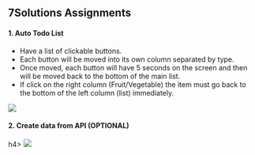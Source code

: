 <h2>7Solutions Assignments</h2>

<h4>1. Auto Todo List</h4>
<ul>
  <li>Have a list of clickable buttons.</li>
  <li>Each button will be moved into its own column separated by type.</li>
  <li>Once moved, each button will have 5 seconds on the screen and then will be moved back to the bottom of the main list.</li>
  <li>If click on the right column (Fruit/Vegetable) the item must go back to the bottom of the left column (list) immediately.</li>
</ul>

  <img src="https://github.com/Fiw0202/Assignments/assets/114389537/d760d9b9-3907-419a-811e-bdd61df7b713">



<h4>2. Create data from API (OPTIONAL)</h4>h4>

<img src="https://github.com/Fiw0202/Assignments/assets/114389537/bb89e4c6-f4bc-45e8-900f-d707463cd178">


 
 
